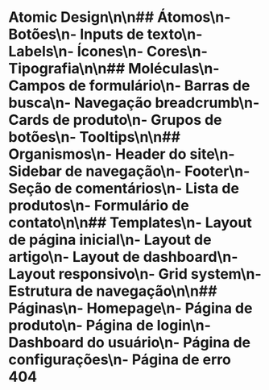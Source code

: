 # Atomic Design\n\n## Átomos\n- Botões\n- Inputs de texto\n- Labels\n- Ícones\n- Cores\n- Tipografia\n\n## Moléculas\n- Campos de formulário\n- Barras de busca\n- Navegação breadcrumb\n- Cards de produto\n- Grupos de botões\n- Tooltips\n\n## Organismos\n- Header do site\n- Sidebar de navegação\n- Footer\n- Seção de comentários\n- Lista de produtos\n- Formulário de contato\n\n## Templates\n- Layout de página inicial\n- Layout de artigo\n- Layout de dashboard\n- Layout responsivo\n- Grid system\n- Estrutura de navegação\n\n## Páginas\n- Homepage\n- Página de produto\n- Página de login\n- Dashboard do usuário\n- Página de configurações\n- Página de erro 404